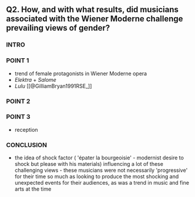 ## Q2. How, and with what results, did musicians associated with the Wiener Moderne challenge prevailing views of gender?

### INTRO

### POINT 1  
- trend of female protagonists in Wiener Moderne opera
- *Elektra* + *Salome*
- *Lulu*
[[@GilliamBryan1991RSE_]]

### POINT 2


### POINT 3
- reception

### CONCLUSION
- the idea of shock factor ( 'épater la bourgeoisie' - modernist desire to shock but please with his materials) influencing a lot of these challenging views - these musicians were not necessarily 'progressive' for their time so much as looking to produce the most shocking and unexpected events for their audiences, as was a trend in music and fine arts at the time

